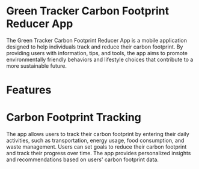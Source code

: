 # Green Tracker Carbon Footprint Reducer App
The Green Tracker Carbon Footprint Reducer App is a mobile application designed to help individuals track and reduce their carbon footprint. By providing users with information, tips, and tools, the app aims to promote environmentally friendly behaviors and lifestyle choices that contribute to a more sustainable future.

# Features
# Carbon Footprint Tracking
The app allows users to track their carbon footprint by entering their daily activities, such as transportation, energy usage, food consumption, and waste management.
Users can set goals to reduce their carbon footprint and track their progress over time.
The app provides personalized insights and recommendations based on users' carbon footprint data.

